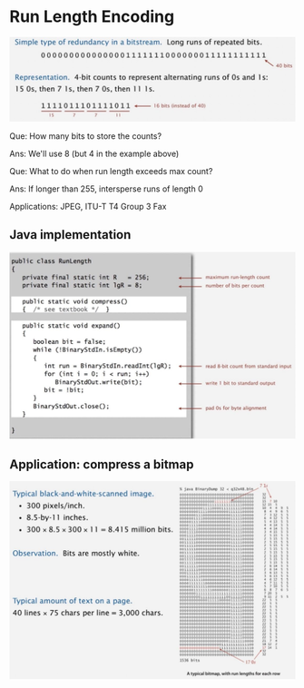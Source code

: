 # Run Length Encoding

![image](../../media/Run-Length-Encoding-image1.jpg)

Que: How many bits to store the counts?

Ans: We'll use 8 (but 4 in the example above)

Que: What to do when run length exceeds max count?

Ans: If longer than 255, intersperse runs of length 0

Applications: JPEG, ITU-T T4 Group 3 Fax

## Java implementation

![image](../../media/Run-Length-Encoding-image2.jpg)

## Application: compress a bitmap

![image](../../media/Run-Length-Encoding-image3.jpg)
